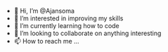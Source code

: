 - 👋 Hi, I’m @Ajansoma
- 👀 I’m interested in improving my skills
- 🌱 I’m currently learning how to code
- 💞️ I’m looking to collaborate on anything interesting
- 📫 How to reach me ...

<!---
Ajansoma/Ajansoma is a ✨ special ✨ repository because its `README.md` (this file) appears on your GitHub profile.
You can click the Preview link to take a look at your changes.
--->

